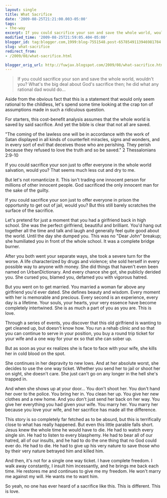```yaml
---
layout: single
title: What Sacrifice
date: '2009-08-25T21:21:00.003-05:00'
tags: 
- the-way
excerpt: If you could sacrifice your son and save the whole world, wouldn't you?
modified_time: '2009-08-25T21:59:05.404-05:00'
blogger_id: tag:blogger.com,1999:blog-7551548.post-6578549113946981784
slug: what-sacrifice
redirect_from: 
- /2009/08/what-sacrifice.html

blogger_orig_url: http://fuwjax.blogspot.com/2009/08/what-sacrifice.html
---
```


> If you could sacrifice your son and save the whole world, wouldn't you? What's the big deal about God's sacrifice then; he did what any rational dad would do...

Aside from the obvious fact that this is a statement that would only seem rational to the childless, let's spend some time looking at the crap ton of assumptions made in such a ridiculous question.

For starters, this cost-benefit analysis assumes that the whole world is saved by said sacrifice. And yet the bible is clear that not all are saved.

"The coming of the lawless one will be in accordance with the work of Satan displayed in all kinds of counterfeit miracles, signs and wonders, and in every sort of evil that deceives those who are perishing. They perish because they refused to love the truth and so be saved." 2 Thessalonians 2:9-10

If you could sacrifice your son just to offer everyone in the whole world salvation, would you? That seems much less cut and dry to me.

But let's not romanticize it. This isn't trading one innocent person for millions of other innocent people. God sacrificed the only innocent man for the sake of the guilty.

If you could sacrifice your son just to offer everyone in prison the opportunity to get out of jail, would you? But this still barely scratches the surface of the sacrifice.

Let's pretend for just a moment that you had a girlfriend back in high school. She was the perfect girlfriend, beautiful and brilliant. You'd hang out together all the time and talk and laugh and generally feel quite good about the world. Until the day she dumped you. This was no "Dear John" breakup; she humiliated you in front of the whole school. It was a complete bridge burner.

After you both went your separate ways, she took a severe turn for the worse. A life characterized by drugs and violence; she sold herself in every possible way to anyone with money. She did things that haven't even been named on UrbanDictionary. And every chance she got, she publicly derided you. She cursed you, blamed you, defamed you with vigorous hatred.

But you went on to get married. You married a woman far above any girlfriend you'd ever dated. She defines beauty and wisdom. Every moment with her is memorable and precious. Every second is an experience, every day is a lifetime. Your souls, your hearts, your very essence have become completely intertwined. She is as much a part of you as you are. This is love.

Through a series of events, you discover that this old girlfriend is wanting to get cleaned up, but doesn't know how. You run a rehab clinic and so that you can continue to serve in your position, you buy a round trip ticket for your wife and a one way for your ex so that she can sober up.

But as soon as your ex realizes she is face to face with your wife, she kills her in cold blood on the spot.

She continues in her depravity to new lows. And at her absolute worst, she decides to use the one way ticket. Whether you send her to jail or shoot her on sight, she doesn't care. She just can't go on any longer in the hell she's trapped in.

And when she shows up at your door... You don't shoot her. You don't hand her over to the police. You bring her in. You clean her up. You give her new clothes and a new home. And you don't just send her back on her way. You give her everything you had given your wife. You marry her. You marry her because you love your wife, and her sacrifice has made all the difference.

This story is so completely far fetched as to be absurd, but this is terrifically close to what has really happened. But even this little parable falls short. Jesus knew the whole time he would have to die. He had to watch every single sin. He had to listen to every blasphemy. He had to bear all of our hatred, all of our insults, and he had to do the one thing that no God could ever do. He had to die. He had to give up his very nature to save those who by their very nature betrayed him and killed him.

And then, it's not for a single one way ticket. I have complete freedom. I walk away constantly, I insult him incessantly, and he brings me back each time. He restores me and continues to give me my freedom. He won't marry me against my will. He wants me to want him.

So yeah, no one has ever heard of a sacrifice like this. This is different. This is love.